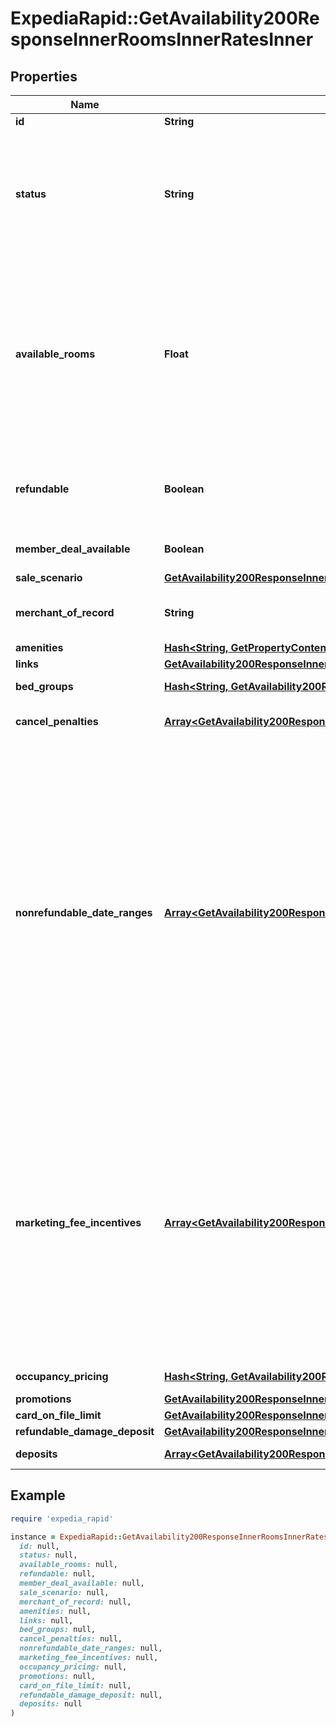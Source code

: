 # ExpediaRapid::GetAvailability200ResponseInnerRoomsInnerRatesInner

## Properties

| Name | Type | Description | Notes |
| ---- | ---- | ----------- | ----- |
| **id** | **String** | Unique Identifier for a rate. | [optional] |
| **status** | **String** | Indicates the status of the rate. If the rate is still available then available will be returned. If the rate is no longer available at that price then price_changed will be returned. If the rate is no longer available at all then sold_out will be returned. | [optional] |
| **available_rooms** | **Float** | The number of bookable rooms remaining with this rate in EPS inventory. Use this value to create rules for urgency messaging to alert users to low availability on busy travel dates or at popular properties. If the value returns as 2147483647 (max int value), the actual value could not be determined. Ensure your urgency messaging ignores such instances when returned. | [optional] |
| **refundable** | **Boolean** | Indicates if the rate is fully refundable at the time of booking. Cancel penalties may still apply. Please refer to the cancel penalties section for reference. | [optional] |
| **member_deal_available** | **Boolean** | Indicates if a \&quot;Member Only Deal\&quot; is available for this rate. | [optional] |
| **sale_scenario** | [**GetAvailability200ResponseInnerRoomsInnerRatesInnerSaleScenario**](GetAvailability200ResponseInnerRoomsInnerRatesInnerSaleScenario.md) |  | [optional] |
| **merchant_of_record** | **String** | * &#x60;expedia&#x60; - Payment is taken by Expedia. * &#x60;property&#x60; - Payment is taken by the property.  | [optional] |
| **amenities** | [**Hash&lt;String, GetPropertyContent200ResponseValueAmenitiesValue&gt;**](GetPropertyContent200ResponseValueAmenitiesValue.md) | Room amenities. | [optional] |
| **links** | [**GetAvailability200ResponseInnerRoomsInnerRatesInnerLinks**](GetAvailability200ResponseInnerRoomsInnerRatesInnerLinks.md) |  | [optional] |
| **bed_groups** | [**Hash&lt;String, GetAvailability200ResponseInnerRoomsInnerRatesInnerBedGroupsValue&gt;**](GetAvailability200ResponseInnerRoomsInnerRatesInnerBedGroupsValue.md) | A map of the room&#39;s bed groups. | [optional] |
| **cancel_penalties** | [**Array&lt;GetAvailability200ResponseInnerRoomsInnerRatesInnerCancelPenaltiesInner&gt;**](GetAvailability200ResponseInnerRoomsInnerRatesInnerCancelPenaltiesInner.md) | Array of &#x60;cancel_penalty&#x60; objects containing cancel penalty information. | [optional] |
| **nonrefundable_date_ranges** | [**Array&lt;GetAvailability200ResponseInnerRoomsInnerRatesInnerNonrefundableDateRangesInner&gt;**](GetAvailability200ResponseInnerRoomsInnerRatesInnerNonrefundableDateRangesInner.md) | An array of stay date ranges within this check-in / check-out range that are not refundable. Stay dates within these ranges provide no refund on cancellation, regardless of cancel penalty windows. The stay dates are determined by the would be check-in of that night. With a check-in date of 2023-09-01, and a check-out date of 2023-09-06, this would be a 5 night stay. A &#x60;nonrefundable_date_range&#x60; with start: 2023-09-02 and end: 2023-09-03 would mean 2 of the nights are nonrefundable. The 1st night is refundable, the 2nd and 3rd nights are nonrefundable, and the 4th and 5th nights are refundable, subject to &#x60;cancel_penalties&#x60; restrictions.  | [optional] |
| **marketing_fee_incentives** | [**Array&lt;GetAvailability200ResponseInnerRoomsInnerRatesInnerMarketingFeeIncentivesInner&gt;**](GetAvailability200ResponseInnerRoomsInnerRatesInnerMarketingFeeIncentivesInner.md) | An array of stay date ranges within this check-in / check-out range that have an incentive applied. The stay dates are determined by the would be check-in of that night. With a check-in date of 2023-09-01, and a check-out date of 2023-09-06, this would be a 5 night stay. A &#x60;marketing_fee_incentive&#x60; with start: 2023-09-02 and end: 2023-09-03 would mean 2 of the nights have an incentive applied. The 1st night is not part of the incentive, the 2nd and 3rd nights are part of the incentive, and the 4th and 5th nights are not part of the incentive.  | [optional] |
| **occupancy_pricing** | [**Hash&lt;String, GetAvailability200ResponseInnerRoomsInnerRatesInnerOccupancyPricingValue&gt;**](GetAvailability200ResponseInnerRoomsInnerRatesInnerOccupancyPricingValue.md) | A map of room information by occupancy. | [optional] |
| **promotions** | [**GetAvailability200ResponseInnerRoomsInnerRatesInnerPromotions**](GetAvailability200ResponseInnerRoomsInnerRatesInnerPromotions.md) |  | [optional] |
| **card_on_file_limit** | [**GetAvailability200ResponseInnerRoomsInnerRatesInnerOccupancyPricingValueTotalsInclusiveBillableCurrency**](GetAvailability200ResponseInnerRoomsInnerRatesInnerOccupancyPricingValueTotalsInclusiveBillableCurrency.md) |  | [optional] |
| **refundable_damage_deposit** | [**GetAvailability200ResponseInnerRoomsInnerRatesInnerOccupancyPricingValueTotalsInclusiveBillableCurrency**](GetAvailability200ResponseInnerRoomsInnerRatesInnerOccupancyPricingValueTotalsInclusiveBillableCurrency.md) |  | [optional] |
| **deposits** | [**Array&lt;GetAvailability200ResponseInnerRoomsInnerRatesInnerDepositsInner&gt;**](GetAvailability200ResponseInnerRoomsInnerRatesInnerDepositsInner.md) | Array of deposits for the rate. | [optional] |

## Example

```ruby
require 'expedia_rapid'

instance = ExpediaRapid::GetAvailability200ResponseInnerRoomsInnerRatesInner.new(
  id: null,
  status: null,
  available_rooms: null,
  refundable: null,
  member_deal_available: null,
  sale_scenario: null,
  merchant_of_record: null,
  amenities: null,
  links: null,
  bed_groups: null,
  cancel_penalties: null,
  nonrefundable_date_ranges: null,
  marketing_fee_incentives: null,
  occupancy_pricing: null,
  promotions: null,
  card_on_file_limit: null,
  refundable_damage_deposit: null,
  deposits: null
)
```


